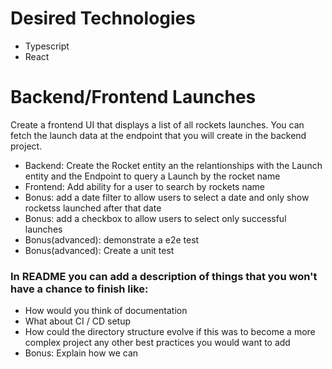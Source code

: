 # Desired Technologies
* Typescript
* React

# Backend/Frontend Launches

Create a frontend UI that displays a list of all rockets launches.
You can fetch the launch data at the endpoint that you will create in the backend project.

* Backend: Create the Rocket entity an the relantionships with the Launch entity and the Endpoint to query a Launch by the rocket name
* Frontend: Add ability for a user to search by rockets name
* Bonus: add a date filter to allow users to select a date and only show rocketss launched after that date
* Bonus: add a checkbox to allow users to select only successful launches
* Bonus(advanced): demonstrate a e2e test
* Bonus(advanced): Create a unit test
  
### In README you can add a description of things that you won't have a chance to finish like:

* How would you think of documentation
* What about CI / CD setup
* How could the directory structure evolve if this was to become a more complex project
  any other best practices you would want to add
* Bonus: Explain how we can